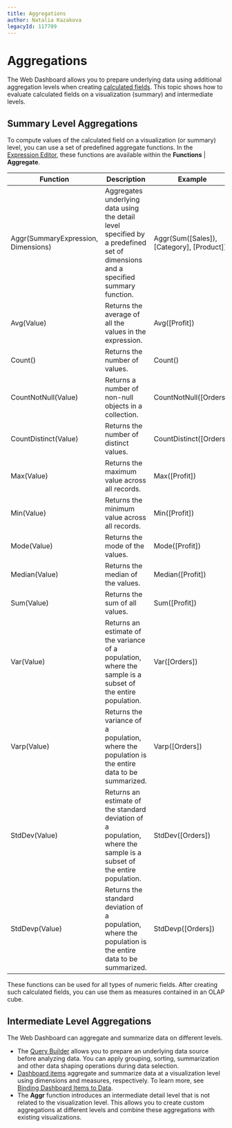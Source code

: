 ```yaml
---
title: Aggregations
author: Natalia Kazakova
legacyId: 117709
---
```

# Aggregations
The Web Dashboard allows you to prepare underlying data using additional aggregation levels when creating [calculated fields](../providing-data/calculated-fields.md). This topic shows how to evaluate calculated fields on a visualization (summary) and intermediate levels.

## Summary Level Aggregations
To compute values of the calculated field on a visualization (or summary) level, you can use a set of predefined aggregate functions. In the [Expression Editor](../providing-data/calculated-fields.md), these functions are available within the **Functions** | **Aggregate**.

| Function | Description | Example |
|---|---|---|
| Aggr(SummaryExpression, Dimensions) | Aggregates underlying data using the detail level specified by a predefined set of dimensions and a specified summary function. | Aggr(Sum([Sales]), [Category], [Product]) |
| Avg(Value) | Returns the average of all the values in the expression. | Avg([Profit]) | 
| Count() | Returns the number of values. | Count() |
| CountNotNull(Value) | Returns a number of non-null objects in a collection. | CountNotNull([Orders]) |
| CountDistinct(Value) | Returns the number of distinct values. | CountDistinct([Orders]) |
| Max(Value) | Returns the maximum value across all records. | Max([Profit]) |
| Min(Value) | Returns the minimum value across all records. | Min([Profit]) |
| Mode(Value) | Returns the mode of the values. | Mode([Profit]) |
| Median(Value) | Returns the median of the values. | Median([Profit]) |
| Sum(Value) | Returns the sum of all values. | Sum([Profit]) |
| Var(Value) | Returns an estimate of the variance of a population, where the sample is a subset of the entire population. | Var([Orders]) |
| Varp(Value) | Returns the variance of a population, where the population is the entire data to be summarized. | Varp([Orders]) |
| StdDev(Value) | Returns an estimate of the standard deviation of a population, where the sample is a subset of the entire population. | StdDev([Orders]) |
| StdDevp(Value) | Returns the standard deviation of a population, where the population is the entire data to be summarized. | StdDevp([Orders]) |

These functions can be used for all types of numeric fields. After creating such calculated fields, you can use them as measures contained in an OLAP cube.

## Intermediate Level Aggregations
The Web Dashboard can aggregate and summarize data on different levels.
* The [Query Builder](../providing-data/query-builder.md) allows you to prepare an underlying data source before analyzing data. You can apply grouping, sorting, summarization and other data shaping operations during data selection.
* [Dashboard items](../designing-dashboard-items.md) aggregate and summarize data at a visualization level using dimensions and measures, respectively. To learn more, see [Binding Dashboard Items to Data](../binding-dashboard-items-to-data.md).
* The **Aggr** function introduces an intermediate detail level that is not related to the visualization level. This allows you to create custom aggregations at different levels and combine these aggregations with existing visualizations.